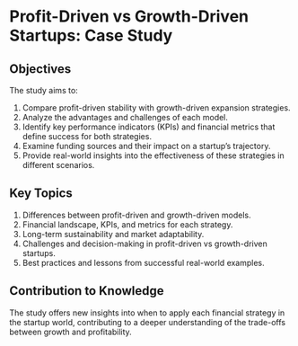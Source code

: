 # **Profit-Driven vs Growth-Driven Startups: Case Study**

## **Objectives**
The study aims to:

1. Compare profit-driven stability with growth-driven expansion strategies.
2. Analyze the advantages and challenges of each model.
3. Identify key performance indicators (KPIs) and financial metrics that define success for both strategies.
4. Examine funding sources and their impact on a startup’s trajectory.
5. Provide real-world insights into the effectiveness of these strategies in different scenarios.

## **Key Topics**
1. Differences between profit-driven and growth-driven models.
2. Financial landscape, KPIs, and metrics for each strategy.
3. Long-term sustainability and market adaptability.
4. Challenges and decision-making in profit-driven vs growth-driven startups.
5. Best practices and lessons from successful real-world examples.

## **Contribution to Knowledge**
The study offers new insights into when to apply each financial strategy in the startup world, contributing to a deeper understanding of the trade-offs between growth and profitability.
